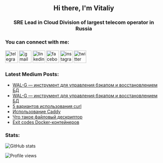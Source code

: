 <h2 align="center">Hi there, I'm Vitaliy</h2>
<h3 align="center">SRE Lead in Cloud Division of largest telecom operator in Russia</h3>

### You can connect with me:

[<img src='https://cdn.jsdelivr.net/npm/simple-icons@3.0.1/icons/telegram.svg' alt='telegram' height='40'>](https://t.me/philyuchkoff)
[<img src='https://cdn.jsdelivr.net/npm/simple-icons@3.0.1/icons/gmail.svg' alt='gmail' height='40'>](philyuchkoff@gmail.com)
[<img src='https://cdn.jsdelivr.net/npm/simple-icons@3.0.1/icons/linkedin.svg' alt='linkedin' height='40'>](https://www.linkedin.com/in/philyuchkoff/)
[<img src='https://cdn.jsdelivr.net/npm/simple-icons@3.0.1/icons/facebook.svg' alt='facebook' height='40'>](https://www.facebook.com/vitaliy.philyuchkoff)
[<img src='https://cdn.jsdelivr.net/npm/simple-icons@3.0.1/icons/instagram.svg' alt='instagram' height='40'>](https://www.instagram.com/philyuchkoff/)
[<img src='https://cdn.jsdelivr.net/npm/simple-icons@3.0.1/icons/twitter.svg' alt='twitter' height='40'>](https://twitter.com/philyuchkoff) 

### Latest Medium Posts:
- <a href="https://medium.com/p/953490c74b98" target="_blank">WAL-G — инструмент для управления бэкапом и восстановлением БД</a>
- [WAL-G — инструмент для управления бэкапом и восстановлением БД](https://medium.com/p/953490c74b98)
- [5 вариантов использования curl](https://medium.com/p/4854acd9fcd7)
- [Использование Caddy](https://medium.com/p/a2c655465022)
- [Что такое файловый дескриптор](https://medium.com/p/1dbdf14ec811)
- [Exit codes Docker-контейнеров](https://medium.com/p/45e1ea89b648)

### Stats:
![GitHub stats](https://github-readme-stats.vercel.app/api?username=philyuchkoff&show_icons=true&count_private=true)

![Profile views](https://gpvc.arturio.dev/philyuchkoff)  
